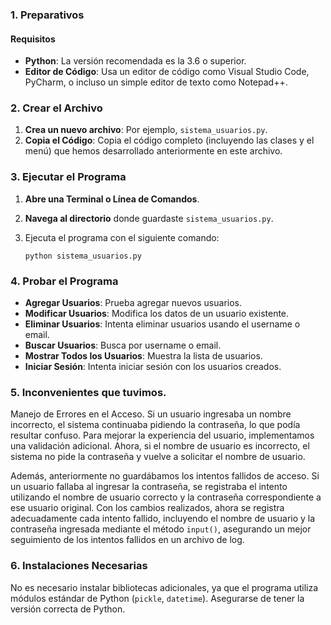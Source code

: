 
### 1. Preparativos

#### Requisitos

- **Python**: La versión recomendada es la 3.6 o superior.
- **Editor de Código**: Usa un editor de código como Visual Studio Code, PyCharm, o incluso un simple editor de texto como Notepad++.

### 2. Crear el Archivo

1. **Crea un nuevo archivo**: Por ejemplo, `sistema_usuarios.py`.
2. **Copia el Código**: Copia el código completo (incluyendo las clases y el menú) que hemos desarrollado anteriormente en este archivo.

### 3. Ejecutar el Programa

1. **Abre una Terminal o Línea de Comandos**.
2. **Navega al directorio** donde guardaste `sistema_usuarios.py`.
3. Ejecuta el programa con el siguiente comando:

   ```
   python sistema_usuarios.py
   ```

### 4. Probar el Programa

- **Agregar Usuarios**: Prueba agregar nuevos usuarios.
- **Modificar Usuarios**: Modifica los datos de un usuario existente.
- **Eliminar Usuarios**: Intenta eliminar usuarios usando el username o email.
- **Buscar Usuarios**: Busca por username o email.
- **Mostrar Todos los Usuarios**: Muestra la lista de usuarios.
- **Iniciar Sesión**: Intenta iniciar sesión con los usuarios creados.

### 5. Inconvenientes que tuvimos.

Manejo de Errores en el Acceso.
Si un usuario ingresaba un nombre incorrecto, el sistema continuaba pidiendo la contraseña, lo que podía resultar confuso. Para mejorar la experiencia del usuario, implementamos una validación adicional. Ahora, si el nombre de usuario es incorrecto, el sistema no pide la contraseña y vuelve a solicitar el nombre de usuario.

Además, anteriormente no guardábamos los intentos fallidos de acceso. Si un usuario fallaba al ingresar la contraseña, se registraba el intento utilizando el nombre de usuario correcto y la contraseña correspondiente a ese usuario original. Con los cambios realizados, ahora se registra adecuadamente cada intento fallido, incluyendo el nombre de usuario y la contraseña ingresada mediante el método `input()`, asegurando un mejor seguimiento de los intentos fallidos en un archivo de log.


### 6. Instalaciones Necesarias

No es necesario instalar bibliotecas adicionales, ya que el programa utiliza módulos estándar de Python (`pickle`, `datetime`). Asegurarse de tener la versión correcta de Python.
